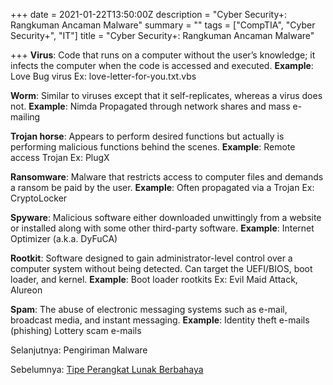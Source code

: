 +++
date = 2021-01-22T13:50:00Z
description = "Cyber Security+: Rangkuman Ancaman Malware"
summary = ""
tags = ["CompTIA", "Cyber Security+", "IT"]
title = "Cyber Security+: Rangkuman Ancaman Malware"

+++
**Virus**: Code that runs on a computer without the user’s knowledge; it infects the computer when the code is accessed and executed.
**Example**: Love Bug virus Ex: love-letter-for-you.txt.vbs

**Worm**: Similar to viruses except that it self-replicates, whereas a virus does not.
**Example**: Nimda Propagated through network shares and mass e-mailing

**Trojan horse**: Appears to perform desired functions but actually is performing malicious functions behind the scenes.
**Example**: Remote access Trojan Ex: PlugX

**Ransomware**: Malware that restricts access to computer files and demands a ransom be paid by the user.
**Example**: Often propagated via a Trojan Ex: CryptoLocker

**Spyware**: Malicious software either downloaded unwittingly from a website or installed along with some other third-party software.
**Example**: Internet Optimizer (a.k.a. DyFuCA)

**Rootkit**: Software designed to gain administrator-level control over a computer system without being detected. Can target the UEFI/BIOS, boot loader, and kernel.
**Example**: Boot loader rootkits Ex: Evil Maid Attack, Alureon

**Spam**: The abuse of electronic messaging systems such as e-mail, broadcast media, and instant messaging.
**Example**: Identity theft e-mails (phishing) Lottery scam e-mails

Selanjutnya: Pengiriman Malware

Sebelumnya: [Tipe Perangkat Lunak Berbahaya](https://hanivan.github.io/blog/modules/comptia-cyber-security+/keamanan-sistem-komputer-bagian-i/cyber-security-tipe-perangkat-lunak-berbahaya/ "Tipe Perangkat Lunak Berbahaya")
